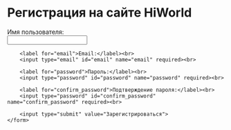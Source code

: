 <!DOCTYPE html>
<html lang="en">
<head>
    <meta charset="UTF-8">
    <meta http-equiv="X-UA-Compatible" content="IE=edge">
    <meta name="viewport" content="width=device-width, initial-scale=1.0">
    <title>Регистрация</title>
</head>
<body>
    <h1>Регистрация на сайте HiWorld</h1>
    <form action="/submit_registration" method="post">
        <label for="username">Имя пользователя:</label><br>
        <input type="text" id="username" name="username" required><br>
        
        <label for="email">Email:</label><br>
        <input type="email" id="email" name="email" required><br>
        
        <label for="password">Пароль:</label><br>
        <input type="password" id="password" name="password" required><br>
        
        <label for="confirm_password">Подтверждение пароля:</label><br>
        <input type="password" id="confirm_password" name="confirm_password" required><br>
        
        <input type="submit" value="Зарегистрироваться">
    </form>
</body>
</html>

